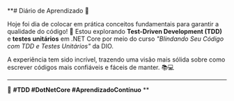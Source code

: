 **# Diário de Aprendizado 📅

Hoje foi dia de colocar em prática conceitos fundamentais para garantir a qualidade do código! 🎯 Estou explorando **Test-Driven Development (TDD)** e **testes unitários** em .NET Core por meio do curso *"Blindando Seu Código com TDD e Testes Unitários"* da DIO.

A experiência tem sido incrível, trazendo uma visão mais sólida sobre como escrever códigos mais confiáveis e fáceis de manter. 📚💻 

---

🚀 **#TDD #DotNetCore #AprendizadoContínuo**
**
